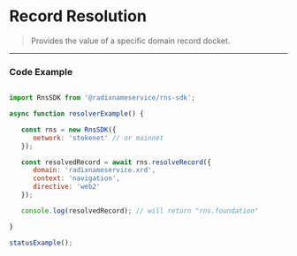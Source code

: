 # Record Resolution

> Provides the value of a specific domain record docket.

---

### Code Example

```js

import RnsSDK from '@radixnameservice/rns-sdk';

async function resolverExample() {

   const rns = new RnsSDK({
      network: 'stokenet' // or mainnet
   });

   const resolvedRecord = await rns.resolveRecord({
      domain: 'radixnameservice.xrd',
      context: 'navigation',
      directive: 'web2'
   });

   console.log(resolvedRecord); // will return "rns.foundation"

}

statusExample();

```
